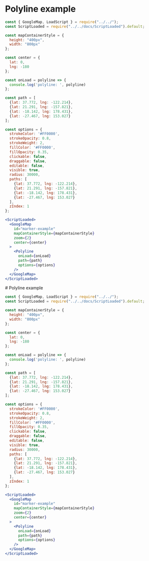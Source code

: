 # Polyline example

```jsx
const { GoogleMap, LoadScript } = require("../../");
const ScriptLoaded = require("../../docs/ScriptLoaded").default;

const mapContainerStyle = {
  height: "400px",
  width: "800px"
};

const center = {
  lat: 0,
  lng: -180
};

const onLoad = polyline => {
  console.log('polyline: ', polyline)
};

const path = [
  {lat: 37.772, lng: -122.214},
  {lat: 21.291, lng: -157.821},
  {lat: -18.142, lng: 178.431},
  {lat: -27.467, lng: 153.027}
];

const options = {
  strokeColor: '#FF0000',
  strokeOpacity: 0.8,
  strokeWeight: 2,
  fillColor: '#FF0000',
  fillOpacity: 0.35,
  clickable: false,
  draggable: false,
  editable: false,
  visible: true,
  radius: 30000,
  paths: [
    {lat: 37.772, lng: -122.214},
    {lat: 21.291, lng: -157.821},
    {lat: -18.142, lng: 178.431},
    {lat: -27.467, lng: 153.027}
  ],
  zIndex: 1
};

<ScriptLoaded>
  <GoogleMap
    id="marker-example"
    mapContainerStyle={mapContainerStyle}
    zoom={2}
    center={center}
  >
    <Polyline
      onLoad={onLoad}
      path={path}
      options={options}
    />
  </GoogleMap>
</ScriptLoaded>
```
                                                                                                                                                                                                                                                                                                                                                                                                                                                                                                                                                                                                                                                                                                                                                                                                                                                                                                                                                                                                                                                                                                                                                                                                                                                                                                                                                                                                                                                                                                                                                                                                                                                                                                                                                                                                                                                                                                                                                                                                                                                                                                                                                                                                                                                                                                                                                                                                                                                                                                                                                                                                                                                                                                                                                                                                                                                                                                                                                                                                                                                                                                                                                                                                                                                                                                                                                                                                                                                                                                                                                                                                                                                                                                                                                                                                                                                                                                                                                                                                                                                                                                                                                                                                                                                                                                                                                                                                                                                                                                                                                                                                                                                                                                                                                                                                                                                                                                                                                                                                                                                                                                                                                                                                                                                                                                                                                                                                                                                                                                                                                                                                                                                                                                                                                                                                                                                                                                                                                                                                                                                                                                                                                                                                                                                                                                                                                                                                                                                                                                                                                                                                                                                                                                                                                                                                                                                                                                                                                                                                                                                                                                                                                                                                                                                                                                                                                                                                                                                                                                                                                                                                                                                                                                                                                                                                                                                                                                                                                                                                                                                                                                                                                                                                                                                                                                                                                                                                                                                                                                                                                                                                                                                                                                                                                                                                                                                                                                                                                                                                                                                                                                                                                                                                                                                                                                                                                                                                                                                                                                                                                                                                                                                                                                                                                                                                                                                                                                                                                                                                                                                                                                                                                                                                                                                                                                                                                                                                                                                                                                                                                                                                                                                                                                                                                                                                                                                                                                                                                                                                                                                                                                                                                                                                                                                                                                                                                                                                                                                                                                                                                                                                                                                                                                                                                                                                                                                                                                                                                                                                                                                                                                                                                                                                                                                                                                                                                                                                                                                                                                                                                                                                                                                                                                                                                                                                                                                                                                                                                                                                                                                                                                                                                                                                                                                                                                                                                                                                                                                                                                                                                                                                                                                                                                                                                                                                                                                                                                                                                                                                                                                                                                                                                                                                                                                                                                                                                                                                                                                                                                                                                                                                                                                                                                                                                                                                                                                                                                                                                                                                                                                                                                                                                                                                                                                                                                                                                                                             # Polyline example

```jsx
const { GoogleMap, LoadScript } = require("../../");
const ScriptLoaded = require("../../docs/ScriptLoaded").default;

const mapContainerStyle = {
  height: "400px",
  width: "800px"
};

const center = {
  lat: 0,
  lng: -180
};

const onLoad = polyline => {
  console.log('polyline: ', polyline)
};

const path = [
  {lat: 37.772, lng: -122.214},
  {lat: 21.291, lng: -157.821},
  {lat: -18.142, lng: 178.431},
  {lat: -27.467, lng: 153.027}
];

const options = {
  strokeColor: '#FF0000',
  strokeOpacity: 0.8,
  strokeWeight: 2,
  fillColor: '#FF0000',
  fillOpacity: 0.35,
  clickable: false,
  draggable: false,
  editable: false,
  visible: true,
  radius: 30000,
  paths: [
    {lat: 37.772, lng: -122.214},
    {lat: 21.291, lng: -157.821},
    {lat: -18.142, lng: 178.431},
    {lat: -27.467, lng: 153.027}
  ],
  zIndex: 1
};

<ScriptLoaded>
  <GoogleMap
    id="marker-example"
    mapContainerStyle={mapContainerStyle}
    zoom={2}
    center={center}
  >
    <Polyline
      onLoad={onLoad}
      path={path}
      options={options}
    />
  </GoogleMap>
</ScriptLoaded>
```
